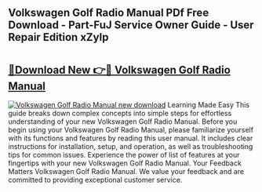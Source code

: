 ## Volkswagen Golf Radio Manual PDf Free Download - Part-FuJ Service Owner Guide - User Repair Edition xZylp

# <h2><a href="http://bc75208.oget.top/?id=Volkswagen+Golf+Radio+Manual">🔗Download New 👉🔴 Volkswagen Golf Radio Manual</a></h2>

[![Volkswagen Golf Radio Manual new download](https://i.imgur.com/5g1atiW.png)](http://bc75208.oget.top/?id=Volkswagen+Golf+Radio+Manual)
Learning Made Easy This guide breaks down complex concepts into simple steps for effortless understanding of your new Volkswagen Golf Radio Manual. Before you begin using your Volkswagen Golf Radio Manual, please familiarize yourself with its functions and features by reading this user manual. It includes clear instructions for installation, setup, and operation, as well as troubleshooting tips for common issues. Experience the power of list of features at your fingertips with your new Volkswagen Golf Radio Manual. Your Feedback Matters Volkswagen Golf Radio Manual. We value your feedback and are committed to providing exceptional customer service.
